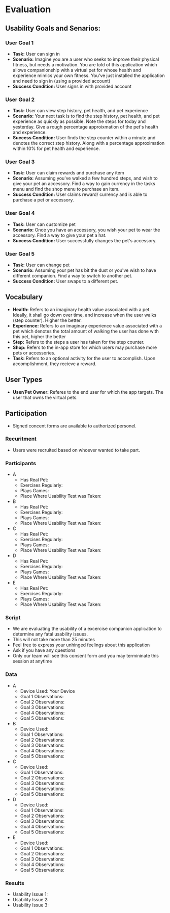 # Evaluation

## Usability Goals and Senarios:

### User Goal 1
- **Task:** User can sign in
- **Scenario:** Imagine you are a user who seeks to improve their physical fitness, but needs a motivation.  You are told of this application which allows companionship with a virtual pet for whose health and experience mimics your own fitness.  You've just installed the application and need to sign in (using a provided account)
- **Success Condition:** User signs in with provided account

### User Goal 2
- **Task:** User can view step history, pet health, and pet experience
- **Scenario:** Your next task is to find the step history, pet health, and pet experience as quickly as possible.  Note the steps for today and yesterday.  Give a rough percentage approixmation of the pet's health and experience.
- **Success Condition:** User finds the step counter within a minute and denotes the correct step history.  Along with a percentage approximation within 10% for pet health and experience.

### User Goal 3
- **Task:** User can claim rewards and purchase any item
- **Scenario:** Assuming you've walked a few hundred steps, and wish to give your pet an accessory.  Find a way to gain currency in the tasks menu and find the shop menu to purchase an item.
- **Success Condition:** User claims reward/ currency and is able to purchase a pet or accessory.

### User Goal 4
- **Task:** User can customize pet
- **Scenario:** Once you have an accessory, you wish your pet to wear the accessory.  Find a way to give your pet a hat.
- **Success Condition:** User successfully changes the pet's accessory.

### User Goal 5
- **Task:** User can change pet
- **Scenario:** Assuming your pet has bit the dust or you've wish to have different companion.  Find a way to switch to another pet.
- **Success Condition:** User swaps to a different pet.

## Vocabulary
- **Health:** Refers to an imaginary health value associated with a pet.  Ideally, it shall go down over time, and increase when the user walks (step counter).  Higher the better.
- **Experience:** Refers to an imaginary experience value associated with a pet which denotes the total amount of walking the user has done with this pet, higher the better
- **Step:** Refers to the steps a user has taken for the step counter.
- **Shop:** Refers to the in-app store for which users may purchase more pets or accessories.
- **Task:** Refers to an optional activity for the user to accomplish.  Upon accomplishment, they recieve a reward.

## User Types
- **User/Pet Owner:** Referes to the end user for which the app targets.  The user that owns the virtual pets.

## Participation
- Signed concent forms are available to authorized personel.
### Recuritment
- Users were recruited based on whoever wanted to take part.
### Participants
- A
  - Has Real Pet:
  - Exercises Regularly:
  - Plays Games:
  - Place Where Usability Test was Taken:
- B
  - Has Real Pet:
  - Exercises Regularly:
  - Plays Games:
  - Place Where Usability Test was Taken:
- C
  - Has Real Pet:
  - Exercises Regularly:
  - Plays Games:
  - Place Where Usability Test was Taken:
- D
  - Has Real Pet:
  - Exercises Regularly:
  - Plays Games:
  - Place Where Usability Test was Taken:
- E
  - Has Real Pet:
  - Exercises Regularly:
  - Plays Games:
  - Place Where Usability Test was Taken:

### Script
- We are evaluating the usability of a excercise companion application to determine any fatal usability issues.
- This will not take more than 25 minutes
- Feel free to express your unhinged feelings about this application
- Ask if you have any questions
- Only our team will see this consent form and you may termininate this session at anytime

### Data
- A
  - Device Used: Your Device
  - Goal 1 Observations:
  - Goal 2 Observations:
  - Goal 3 Observations:
  - Goal 4 Observations:
  - Goal 5 Observations:
- B
  - Device Used:
  - Goal 1 Observations:
  - Goal 2 Observations:
  - Goal 3 Observations:
  - Goal 4 Observations:
  - Goal 5 Observations:
- C
  - Device Used:
  - Goal 1 Observations:
  - Goal 2 Observations:
  - Goal 3 Observations:
  - Goal 4 Observations:
  - Goal 5 Observations:
- D
  - Device Used:
  - Goal 1 Observations:
  - Goal 2 Observations:
  - Goal 3 Observations:
  - Goal 4 Observations:
  - Goal 5 Observations:
- E
  - Device Used:
  - Goal 1 Observations:
  - Goal 2 Observations:
  - Goal 3 Observations:
  - Goal 4 Observations:
  - Goal 5 Observations:

### Results
- Usability Issue 1:
- Usability Issue 2:
- Usability Issue 3:



